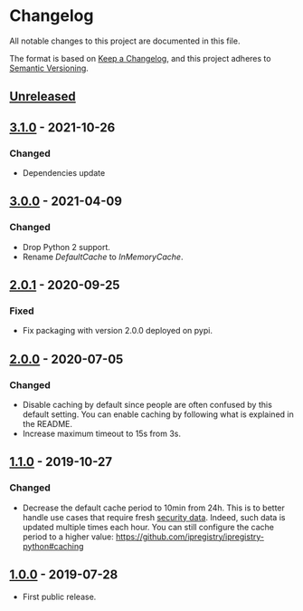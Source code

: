 # Changelog

All notable changes to this project are documented in this file.

The format is based on [Keep a Changelog](https://keepachangelog.com/en/1.0.0/),
and this project adheres to [Semantic Versioning](https://semver.org/spec/v2.0.0.html).

## [Unreleased]

## [3.1.0] - 2021-10-26
### Changed
- Dependencies update

## [3.0.0] - 2021-04-09
### Changed
- Drop Python 2 support.
- Rename _DefaultCache_ to _InMemoryCache_.

## [2.0.1] - 2020-09-25
### Fixed
- Fix packaging with version 2.0.0 deployed on pypi.

## [2.0.0] - 2020-07-05
### Changed
- Disable caching by default since people are often confused by this default setting. You can enable caching by following what is explained in the README.
- Increase maximum timeout to 15s from 3s.

## [1.1.0] - 2019-10-27
### Changed
- Decrease the default cache period to 10min from 24h. 
This is to better handle use cases that require fresh [security data](https://ipregistry.co/docs/proxy-tor-threat-detection#content). 
Indeed, such data is updated multiple times each hour. 
You can still configure the cache period to a higher value:
https://github.com/ipregistry/ipregistry-python#caching

## [1.0.0] - 2019-07-28
- First public release.

[Unreleased]: https://github.com/ipregistry/ipregistry-javascript/compare/3.1.0...HEAD
[3.1.0]: https://github.com/ipregistry/ipregistry-javascript/releases/tag/3.0.0...3.1.0
[3.0.0]: https://github.com/ipregistry/ipregistry-javascript/releases/tag/2.0.1...3.0.0
[2.0.1]: https://github.com/ipregistry/ipregistry-javascript/releases/tag/2.0.0...2.0.1
[2.0.0]: https://github.com/ipregistry/ipregistry-javascript/releases/tag/1.1.0...2.0.0
[1.1.0]: https://github.com/ipregistry/ipregistry-javascript/releases/tag/1.0.0...1.1.0
[1.0.0]: https://github.com/ipregistry/ipregistry-javascript/releases/tag/1.0.0
